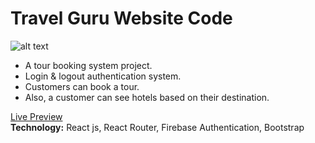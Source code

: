 # Travel Guru Website Code

![alt text](https://i.ibb.co/NKbRcDJ/Travel-guru-web-application.png)

*	A tour booking system project.
*	Login & logout authentication system.
*	Customers can book a tour.
*	Also, a customer can see hotels based on their destination.


[Live Preview](https://guru-travels-b6e87.web.app/ "Travel Guru Live Preview Link.")    
__Technology:__ React js, React Router, Firebase Authentication, Bootstrap            


